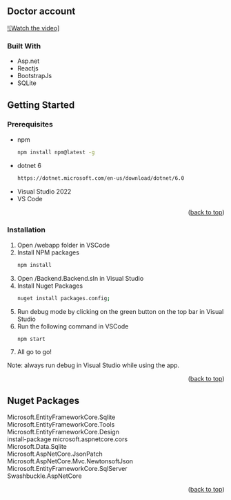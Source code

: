 <!-- ABOUT THE PROJECT -->
## Doctor account
[![Watch the video]](https://youtu.be/vt5fpE0bzSY)

### Built With
* Asp.net
* Reactjs
* BootstrapJs
* SQLite

<!-- GETTING STARTED -->
## Getting Started

### Prerequisites
* npm
  ```sh
  npm install npm@latest -g
  ```
* dotnet 6
  ```sh
  https://dotnet.microsoft.com/en-us/download/dotnet/6.0
  ```
* Visual Studio 2022
* VS Code

<p align="right">(<a href="#readme-top">back to top</a>)</p>

### Installation

1. Open /webapp folder in VSCode
2. Install NPM packages
   ```sh
   npm install
   ```
3. Open /Backend.Backend.sln in Visual Studio
4. Install Nuget Packages
   ```sh
   nuget install packages.config;
   ```
5. Run debug mode by clicking on the green button on the top bar in Visual Studio
6. Run the following command in VSCode
    ```sh
    npm start
    ```
7. All go to go!

Note: always run debug in Visual Studio while using the app. 

<p align="right">(<a href="#readme-top">back to top</a>)</p>

<!-- NUGET PACKAGES -->
## Nuget Packages
Microsoft.EntityFrameworkCore.Sqlite <br>
Microsoft.EntityFrameworkCore.Tools <br>
Microsoft.EntityFrameworkCore.Design  <br>
install-package microsoft.aspnetcore.cors <br>
Microsoft.Data.Sqlite <br>
Microsoft.AspNetCore.JsonPatch   <br>
Microsoft.AspNetCore.Mvc.NewtonsoftJson <br>
Microsoft.EntityFrameworkCore.SqlServer <br>
Swashbuckle.AspNetCore <br>

<p align="right">(<a href="#readme-top">back to top</a>)</p>



